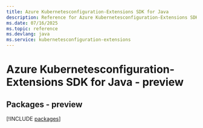 ```yaml
---
title: Azure Kubernetesconfiguration-Extensions SDK for Java
description: Reference for Azure Kubernetesconfiguration-Extensions SDK for Java
ms.date: 07/16/2025
ms.topic: reference
ms.devlang: java
ms.service: kubernetesconfiguration-extensions
---
```

# Azure Kubernetesconfiguration-Extensions SDK for Java - preview
## Packages - preview
[!INCLUDE [packages](kubernetesconfiguration-extensions-index.md)]